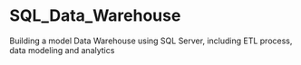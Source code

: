 # SQL_Data_Warehouse
Building a model Data Warehouse using SQL Server, including ETL process, data modeling and analytics
